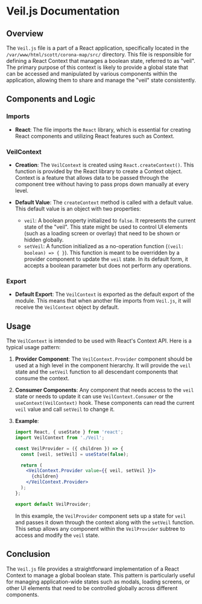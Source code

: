 # Veil.js Documentation

## Overview
The `Veil.js` file is a part of a React application, specifically located in the `/var/www/html/scott/corona-map/src/` directory. This file is responsible for defining a React Context that manages a boolean state, referred to as "veil". The primary purpose of this context is likely to provide a global state that can be accessed and manipulated by various components within the application, allowing them to share and manage the "veil" state consistently.

## Components and Logic

### Imports
- **React**: The file imports the `React` library, which is essential for creating React components and utilizing React features such as Context.

### VeilContext
- **Creation**: The `VeilContext` is created using `React.createContext()`. This function is provided by the React library to create a Context object. Context is a feature that allows data to be passed through the component tree without having to pass props down manually at every level.

- **Default Value**: The `createContext` method is called with a default value. This default value is an object with two properties:
  - `veil`: A boolean property initialized to `false`. It represents the current state of the "veil". This state might be used to control UI elements (such as a loading screen or overlay) that need to be shown or hidden globally.
  - `setVeil`: A function initialized as a no-operation function (`(veil: boolean) => { }`). This function is meant to be overridden by a provider component to update the `veil` state. In its default form, it accepts a boolean parameter but does not perform any operations.

### Export
- **Default Export**: The `VeilContext` is exported as the default export of the module. This means that when another file imports from `Veil.js`, it will receive the `VeilContext` object by default.

## Usage
The `VeilContext` is intended to be used with React's Context API. Here is a typical usage pattern:
1. **Provider Component**: The `VeilContext.Provider` component should be used at a high level in the component hierarchy. It will provide the `veil` state and the `setVeil` function to all descendant components that consume the context.

2. **Consumer Components**: Any component that needs access to the `veil` state or needs to update it can use `VeilContext.Consumer` or the `useContext(VeilContext)` hook. These components can read the current `veil` value and call `setVeil` to change it.

3. **Example**:
   ```jsx
   import React, { useState } from 'react';
   import VeilContext from './Veil';

   const VeilProvider = ({ children }) => {
     const [veil, setVeil] = useState(false);

     return (
       <VeilContext.Provider value={{ veil, setVeil }}>
         {children}
       </VeilContext.Provider>
     );
   };

   export default VeilProvider;
   ```

   In this example, the `VeilProvider` component sets up a state for `veil` and passes it down through the context along with the `setVeil` function. This setup allows any component within the `VeilProvider` subtree to access and modify the `veil` state.

## Conclusion
The `Veil.js` file provides a straightforward implementation of a React Context to manage a global boolean state. This pattern is particularly useful for managing application-wide states such as modals, loading screens, or other UI elements that need to be controlled globally across different components.